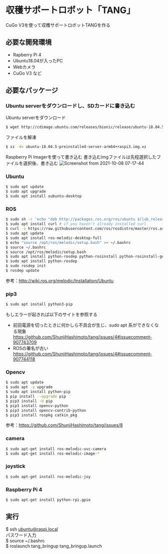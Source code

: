 # 収穫サポートロボット「TANG」
CuGo V3を使って収穫サポートロボットTANGを作る

## 必要な開発環境
- Rapberry Pi 4
- Ubuntu18.04が入ったPC
- Webカメラ
- CuGo V3 など

## 必要なパッケージ
### Ubuntu serverをダウンロードし、SDカードに書き込む
Ubuntu serverをダウンロード
```bash
$ wget http://cdimage.ubuntu.com/releases/bionic/release/ubuntu-18.04.5-preinstalled-server-arm64+raspi3.img.xz
```
ファイルを解凍
```bash
$ xz -dv ubuntu-18.04.5-preinstalled-server-arm64+raspi3.img.xz 
```
Raspberry Pi Imagerを使って書き込む
書き込むimgファイルは先程選択したファイルを選択後、書き込む
![Screenshot from 2021-10-08 07-17-44](https://user-images.githubusercontent.com/63869336/136469821-0b4fd0a0-74e5-464a-93dd-b196089ea772.png)


### Ubuntu
```bash
$ sudo apt update
$ sudo apt upgrade
$ sudo apt install xubuntu-desktop
```

### ROS
```bash
$ sudo sh -c 'echo "deb http://packages.ros.org/ros/ubuntu $(lsb_release -sc) main" > /etc/apt/sources.list.d/ros-latest.list'
$ sudo apt install curl # if you haven't already installed curl
$ curl -s https://raw.githubusercontent.com/ros/rosdistro/master/ros.asc | sudo apt-key add -
$ sudo apt update
$ sudo apt install ros-melodic-desktop-full
$ echo "source /opt/ros/melodic/setup.bash" >> ~/.bashrc
$ source ~/.bashrc
$ source /opt/ros/melodic/setup.bash
$ sudo apt install python-rosdep python-rosinstall python-rosinstall-generator python-wstool build-essential
$ sudo apt install python-rosdep
$ sudo rosdep init
$ rosdep update
```
参考：http://wiki.ros.org/melodic/Installation/Ubuntu

### pip3
```bash
$ sudo apt install python3-pip  
```
もしエラーが起きれば以下のサイトを参照する
- 前回電源を切ったときに何かしら不具合が生じ、sudo apt 系ができなくなる現象
https://github.com/ShunjiHashimoto/tang/issues/4#issuecomment-907743709
- ROSの署名が古い
https://github.com/ShunjiHashimoto/tang/issues/4#issuecomment-907744118

### Opencv
```bash
$ sudo apt update 
$ sudo apt -y upgrade
$ sudo apt install python-pip
$ pip install --upgrade pip
$ pip3 install -U pip
$ pip3 install opencv-python
$ pip3 install opencv-contrib-python
$ pip3 install rospkg catkin_pkg
```
参考：https://github.com/ShunjiHashimoto/tang/issues/8

### camera
```bash
$ sudo apt-get install ros-melodic-uvc-camera  
$ sudo apt-get install ros-melodic-image-*  
```
### joystick
```bash
$ sudo apt-get install ros-melodic-joy
```
### Raspberry Pi 4
```bash
$ sudo apt-get install python-rpi.gpio
```

## 実行
$ ssh ubuntu@raspi.local  
パスワード入力  
$ source ~/.bashrc  
$ roslaunch tang_bringup tang_bringup.launch  
